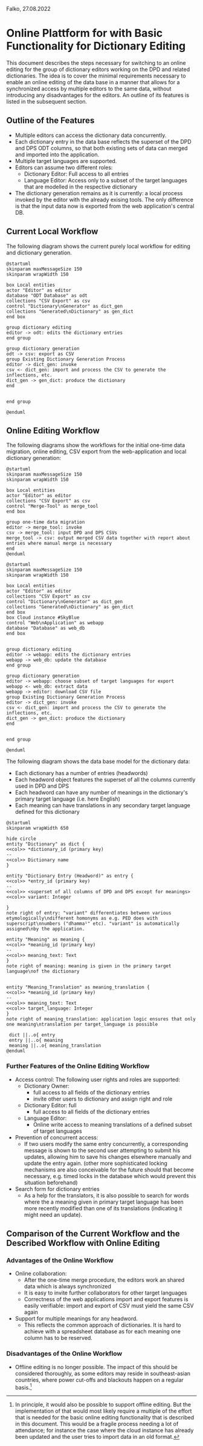 
Falko, 27.08.2022

# Online Plattform for with Basic Functionality for Dictionary Editing



This document describes the steps necessary for switching to an online editing for the group of dictionary editors working on the DPD and related dictionaries.
The idea is to cover the minimal requirements necessary to enable an online editing of the data base in a manner that allows for a synchronized access by multiple editors to the same data, without introducing any disadvantages for the
editors. An outline of its features is listed in the subsequent section.

## Outline of the Features 

* Multiple editors can access the dictionary data concurrently.
* Each dictionary entry in the data base reflects the superset of the DPD and DPS ODT columns, so that both existing sets of data can merged and imported into the application.
* Multiple target languages are supported.
* Editors can assume two different roles:
  * Dictionary Editor: Full access to all entries
  * Language Editor: Access only to a subset of the target languages that are modelled in the respective dictionary
* The dictionary generation remains as it is currently: a local process invoked by the editor with the already exising tools. The only difference is that the input data now is exported from the web application's central DB.

## Current Local Workflow 

The following diagram shows the current purely local workflow for editing and dictionary generation.
```plantuml
@startuml
skinparam maxMessageSize 150
skinparam wrapWidth 150

box Local entities
actor "Editor" as editor
database "ODT Database" as odt
collections "CSV Export" as csv
control "Dictionary\nGenerator" as dict_gen
collections "Generated\nDictionary" as gen_dict
end box

group dictionary editing
editor -> odt: edits the dictionary entries
end group

group dictionary generation
odt -> csv: export as CSV
group Existing Dictionary Generation Process
editor -> dict_gen: invoke
csv <- dict_gen: import and process the CSV to generate the inflections, etc.
dict_gen -> gen_dict: produce the dictionary
end


end group

@enduml
```


## Online Editing Workflow 

The following diagrams show the workflows for the initial one-time data migration, online editing, CSV export from the web-application and local dictionary generation:


```plantuml
@startuml
skinparam maxMessageSize 150
skinparam wrapWidth 150

box Local entities
actor "Editor" as editor
collections "CSV Export" as csv
control "Merge-Tool" as merge_tool
end box

group one-time data migration
editor -> merge_tool: invoke
csv -> merge_tool: input DPD and DPS CSVs
merge_tool -> csv: output merged CSV data together with report about entries where manual merge is necessary
end 
@enduml
```

```plantuml
@startuml
skinparam maxMessageSize 150
skinparam wrapWidth 150

box Local entities
actor "Editor" as editor
collections "CSV Export" as csv
control "Dictionary\nGenerator" as dict_gen
collections "Generated\nDictionary" as gen_dict
end box
box Cloud instance #SkyBlue
control "Web\nApplication" as webapp
database "Database" as web_db 
end box


group dictionary editing
editor -> webapp: edits the dictionary entries
webapp -> web_db: update the database
end group

group dictionary generation
editor -> webapp: choose subset of target languages for export
webapp <- web_db: extract data
webapp -> editor: download CSV file
group Existing Dictionary Generation Process
editor -> dict_gen: invoke
csv <- dict_gen: import and process the CSV to generate the inflections, etc.
dict_gen -> gen_dict: produce the dictionary
end


end group

@enduml
```

The following diagram shows the data base model for the dictionary data:

* Each dictionary has a number of entries (headwords)
* Each headword object features the superset of all the columns currently used in DPD and DPS
* Each headword can have any number of meanings in the dictionary's primary target language (i.e. here English)
* Each meaning can have translations in any secondary target language defined for this dictionary
 
```plantuml
@startuml
skinparam wrapWidth 650

hide circle 
entity "Dictionary" as dict {
<<col>> *dictionary_id (primary key)
--
<<col>> Dictionary name 
}

entity "Dictionary Entry (Headword)" as entry {
<<col>> *entry_id (primary key)
--
<<col>> <superset of all columns of DPD and DPS except for meanings>
<<col>> variant: Integer 

}
note right of entry: "variant" differentiates between various etymologically\ndifferent homonyms as e.g. PED does with superscript\nnumbers ("dhamma¹" etc). "variant" is automatically assigned\nby the application.

entity "Meaning" as meaning {
<<col>> *meaning_id (primary key)
--
<<col>> meaning_text: Text
}
note right of meaning: meaning is given in the primary target language\nof the dictionary


entity "Meaning_Translation" as meaning_translation {
<<col>> *meaning_id (primary key)
--
<<col>> meaning_text: Text
<<col>> target_language: Integer 
}
note right of meaning_translation: application logic ensures that only one meaning\ntranslation per target_language is possible

 dict ||..o{ entry
 entry ||..o{ meaning
 meaning ||..o{ meaning_translation 
@enduml
```
### Further Features of the Online Editing Workflow

* Access control: The following user rights and roles are supported:
  * Dictionary Owner: 
    * full access to all fields of the dictionary entries
    * invite other users to dictionary and assign right and role
  * Dictionary Editor: full
    * full access to all fields of the dictionary entries
  * Language Editor:
    * Online write access to meaning translations of a defined subset of target languages
* Prevention of concurrent access:
  * If two users modify the same entry concurrently, a corresponding message is shown to the second user attempting to submit his updates, allowing him to save his changes elsewhere manually and update the entry again. (other more
    sophisticated locking
    mechanisms are also conceivable for the future should that become necessary, e.g. timed locks in the database which would prevent this situation beforehand)
* Search form for dictionary entries
  * As a help for the translators, it is also possible to search for words where the a meaning given in primary target language has been more recently modified than one of its translations (indicating it might need an update).

## Comparison of the Current Workflow and the Described Workflow with Online Editing

### Advantages of the Online Workflow

* Online collaboration:
  * After the one-time merge procedure, the editors work an shared data which is always synchronized
  * It is easy to invite further collaborators for other target languages
  * Correctness of the web applications import and export features is easily verifiable: import and export of CSV must yield the same CSV again
* Support for multiple meanings for any headword.
  * This reflects the common approach of dictionaries. It is hard to achieve with a spreadsheet database as for each meaning one column has to be reserved.

### Disadvantages of the Online Workflow

* Offline editing is no longer possible. The impact of this should be considered thoroughly, as some editors may reside in southeast-asian countries, where power cut-offs and blackouts happen on a regular basis.[^1]

[^1]: In principle, it would also be possible to support offline editing. But the implementation of that would most likely require a multiple of the effort that is needed for the basic online editing functionality that is described in this
document. This would be a fragile process needing a lot of attendance; for instance the case where the cloud instance has already been updated and the user tries to import data in an old format.
